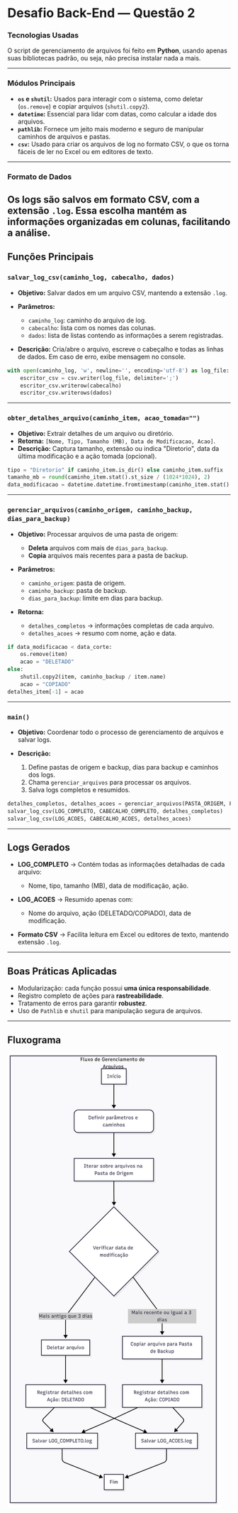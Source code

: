 # Desafio Back-End — Questão 2

### **Tecnologias Usadas**

O script de gerenciamento de arquivos foi feito em **Python**, usando apenas suas bibliotecas padrão, ou seja, não precisa instalar nada a mais.

---

### **Módulos Principais**

* **`os` e `shutil`:** Usados para interagir com o sistema, como deletar (`os.remove`) e copiar arquivos (`shutil.copy2`).
* **`datetime`:** Essencial para lidar com datas, como calcular a idade dos arquivos.
* **`pathlib`:** Fornece um jeito mais moderno e seguro de manipular caminhos de arquivos e pastas.
* **`csv`:** Usado para criar os arquivos de log no formato CSV, o que os torna fáceis de ler no Excel ou em editores de texto.

---

### **Formato de Dados**

Os logs são salvos em formato **CSV**, com a extensão `.log`. Essa escolha mantém as informações organizadas em colunas, facilitando a análise.
---

## Funções Principais

### `salvar_log_csv(caminho_log, cabecalho, dados)`

* **Objetivo:** Salvar dados em um arquivo CSV, mantendo a extensão `.log`.
* **Parâmetros:**

  * `caminho_log`: caminho do arquivo de log.
  * `cabecalho`: lista com os nomes das colunas.
  * `dados`: lista de listas contendo as informações a serem registradas.
* **Descrição:**
  Cria/abre o arquivo, escreve o cabeçalho e todas as linhas de dados. Em caso de erro, exibe mensagem no console.

```python
with open(caminho_log, 'w', newline='', encoding='utf-8') as log_file:
    escritor_csv = csv.writer(log_file, delimiter=';')
    escritor_csv.writerow(cabecalho)
    escritor_csv.writerows(dados)
```

---

### `obter_detalhes_arquivo(caminho_item, acao_tomada="")`

* **Objetivo:** Extrair detalhes de um arquivo ou diretório.
* **Retorna:** `[Nome, Tipo, Tamanho (MB), Data de Modificacao, Acao]`.
* **Descrição:**
  Captura tamanho, extensão ou indica "Diretorio", data da última modificação e a ação tomada (opcional).

```python
tipo = "Diretorio" if caminho_item.is_dir() else caminho_item.suffix
tamanho_mb = round(caminho_item.stat().st_size / (1024*1024), 2)
data_modificacao = datetime.datetime.fromtimestamp(caminho_item.stat().st_mtime)
```

---

### `gerenciar_arquivos(caminho_origem, caminho_backup, dias_para_backup)`

* **Objetivo:** Processar arquivos de uma pasta de origem:

  * **Deleta** arquivos com mais de `dias_para_backup`.
  * **Copia** arquivos mais recentes para a pasta de backup.
* **Parâmetros:**

  * `caminho_origem`: pasta de origem.
  * `caminho_backup`: pasta de backup.
  * `dias_para_backup`: limite em dias para backup.
* **Retorna:**

  * `detalhes_completos` → informações completas de cada arquivo.
  * `detalhes_acoes` → resumo com nome, ação e data.

```python
if data_modificacao < data_corte:
    os.remove(item)
    acao = "DELETADO"
else:
    shutil.copy2(item, caminho_backup / item.name)
    acao = "COPIADO"
detalhes_item[-1] = acao
```

---

### `main()`

* **Objetivo:** Coordenar todo o processo de gerenciamento de arquivos e salvar logs.
* **Descrição:**

  1. Define pastas de origem e backup, dias para backup e caminhos dos logs.
  2. Chama `gerenciar_arquivos` para processar os arquivos.
  3. Salva logs completos e resumidos.

```python
detalhes_completos, detalhes_acoes = gerenciar_arquivos(PASTA_ORIGEM, PASTA_BACKUP, DIAS_BACKUP)
salvar_log_csv(LOG_COMPLETO, CABECALHO_COMPLETO, detalhes_completos)
salvar_log_csv(LOG_ACOES, CABECALHO_ACOES, detalhes_acoes)
```

---

## Logs Gerados

* **LOG\_COMPLETO** → Contém todas as informações detalhadas de cada arquivo:

  * Nome, tipo, tamanho (MB), data de modificação, ação.
* **LOG\_ACOES** → Resumido apenas com:

  * Nome do arquivo, ação (DELETADO/COPIADO), data de modificação.
* **Formato CSV** → Facilita leitura em Excel ou editores de texto, mantendo extensão `.log`.

---

## Boas Práticas Aplicadas

* Modularização: cada função possui **uma única responsabilidade**.
* Registro completo de ações para **rastreabilidade**.
* Tratamento de erros para garantir **robustez**.
* Uso de `Pathlib` e `shutil` para manipulação segura de arquivos.

---

## Fluxograma

![MER - Diagrama criadno no mermaid 'https://www.mermaidchart.com/' ](../assets/gerenciamento-de-arquivos.png)